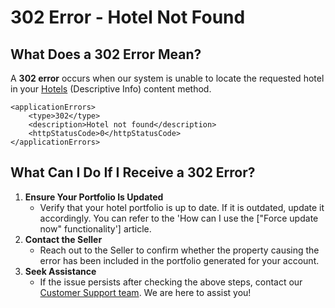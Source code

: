 ﻿---
sidebar_position: 14
---

# 302 Error - Hotel Not Found

## What Does a 302 Error Mean?
A **302 error** occurs when our system is unable to locate the requested hotel in your [Hotels](/kb/connectivity-products/for-buyers/hotel-x/content/hotels) (Descriptive Info) content method.

```
<applicationErrors>
    <type>302</type>
    <description>Hotel not found</description>
    <httpStatusCode>0</httpStatusCode>
</applicationErrors>
```

## What Can I Do If I Receive a 302 Error?

1. **Ensure Your Portfolio Is Updated**
   - Verify that your hotel portfolio is up to date. If it is outdated, update it accordingly. You can refer to the 'How can I use the ["Force update now" functionality'] article.
2. **Contact the Seller**
   - Reach out to the Seller to confirm whether the property causing the error has been included in the portfolio generated for your account.
3. **Seek Assistance**
   - If the issue persists after checking the above steps, contact our [Customer Support team](https://app.travelgate.com/support). We are here to assist you!
